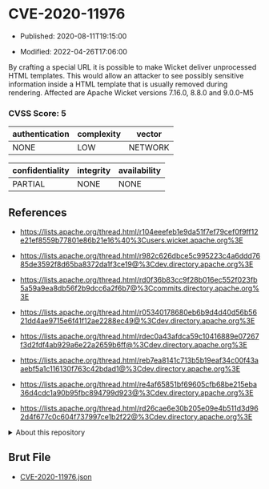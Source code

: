 # CVE-2020-11976

- Published: 2020-08-11T19:15:00

- Modified: 2022-04-26T17:06:00

By crafting a special URL it is possible to make Wicket deliver unprocessed HTML templates. This would allow an attacker to see possibly sensitive information inside a HTML template that is usually removed during rendering. Affected are Apache Wicket versions 7.16.0, 8.8.0 and 9.0.0-M5

### CVSS Score: **5**

| authentication | complexity | vector |
| --- | --- | --- |
| NONE | LOW | NETWORK |

| confidentiality | integrity | availability |
| --- | --- | --- |
| PARTIAL | NONE | NONE |

## References

* https://lists.apache.org/thread.html/r104eeefeb1e9da51f7ef79cef0f9ff12e21ef8559b77801e86b21e16%40%3Cusers.wicket.apache.org%3E

* https://lists.apache.org/thread.html/r982c626dbce5c995223c4a6ddd7685de3592f8d65ba8372da1f3ce19@%3Cdev.directory.apache.org%3E

* https://lists.apache.org/thread.html/rd0f36b83cc9f28b016ec552f023fb5a59a9ea8db56f2b9dcc6a2f6b7@%3Ccommits.directory.apache.org%3E

* https://lists.apache.org/thread.html/r05340178680eb6b9d4d40d56b5621dd4ae9715e6f41f12ae2288ec49@%3Cdev.directory.apache.org%3E

* https://lists.apache.org/thread.html/rdec0a43afdca59c10416889e07267f3d2fdf4ab929a6e22a2659b6ff@%3Cdev.directory.apache.org%3E

* https://lists.apache.org/thread.html/reb7ea8141c713b5b19eaf34c00f43aaebf5a1c116130f763c42bdad1@%3Cdev.directory.apache.org%3E

* https://lists.apache.org/thread.html/re4af65851bf69605cfb68be215eba36d4cdc1a90b95fbc894799d923@%3Cdev.directory.apache.org%3E

* https://lists.apache.org/thread.html/rd26cae6e30b205e09e4b511d3d962d4f677c0c604f737997ce1b2f22@%3Cdev.directory.apache.org%3E

<details>
<summary>About this repository</summary> 

  This repository is part of the project [Live Hack CVE](https://github.com/Live-Hack-CVE). Main website can be found [www.live-hack.org](https://www.live-hack.org) 
  
  Made by [Sn0wAlice](https://github.com/Sn0wAlice) for the people that care about security and need to have a feed of the latest CVEs. Hope you enjoy it, don't forget to star the repo and follow me on [Twitter](https://twitter.com/Sn0wAlice) and [Github](https://github.com/Sn0wAlice). And that is my [personnal website](https://www.alice-snow.me/)

  - [Home Page](https://github.com/Live-Hack-CVE)
  - [Framework](https://github.com/Live-Hack-CVE/cve-framework)
  - [CVE database](https://github.com/Live-Hack-CVE/full_database)
  - [Changelog](https://github.com/Live-Hack-CVE/Changelog)
</details>

## Brut File

* [CVE-2020-11976.json](https://raw.githubusercontent.com/Live-Hack-CVE/full_database/main/cves/2020/CVE-2020-11976.json)

